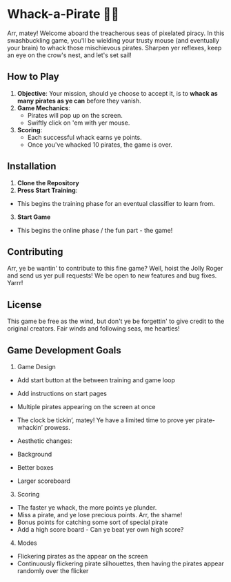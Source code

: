 # Whack-a-Pirate 🏴‍☠️

Arr, matey! Welcome aboard the treacherous seas of pixelated piracy. In this swashbuckling game, you'll be wielding your trusty mouse (and eventually your brain) to whack those mischievous pirates. Sharpen yer reflexes, keep an eye on the crow's nest, and let's set sail!

## How to Play

1. **Objective**: Your mission, should ye choose to accept it, is to **whack as many pirates as ye can** before they vanish.
2. **Game Mechanics**:
   - Pirates will pop up on the screen.
   - Swiftly click on 'em with yer mouse.
3. **Scoring**:
   - Each successful whack earns ye points.
   - Once you've whacked 10 pirates, the game is over.

## Installation

1. **Clone the Repository**
2. **Press Start Training**:
- This begins the training phase for an eventual classifier to learn from.
3. **Start Game**
- This begins the online phase / the fun part - the game!

## Contributing

Arr, ye be wantin' to contribute to this fine game? Well, hoist the Jolly Roger and send us yer pull requests! We be open to new features and bug fixes. Yarrr!

## License

This game be free as the wind, but don't ye be forgettin' to give credit to the original creators. Fair winds and following seas, me hearties!

## Game Development Goals
1. Game Design
- Add start button at the between training and game loop
- Add instructions on start pages 
- Multiple pirates appearing on the screen at once
- The clock be tickin’, matey! Ye have a limited time to prove yer pirate-whackin’ prowess.

- Aesthetic changes:
- Background
- Better boxes
- Larger scoreboard
  
3. Scoring
- The faster ye whack, the more points ye plunder.
-  Miss a pirate, and ye lose precious points. Arr, the shame!
-  Bonus points for catching some sort of special pirate
-  Add a high score board - Can ye beat yer own high score?
  
4. Modes
- Flickering pirates as the appear on the screen
- Continuously flickering pirate silhouettes, then having the pirates appear randomly over the flicker
